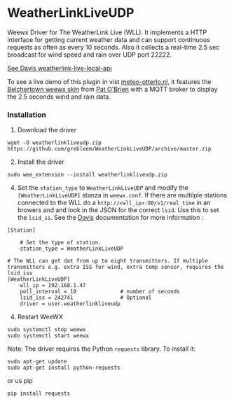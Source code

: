 # WeatherLinkLiveUDP
Weewx Driver for The WeatherLink Live (WLL). It implements a HTTP interface for getting current weather data and can support continuous requests as often as every 10 seconds.
Also it collects a real-time 2.5 sec broadcast for wind speed and rain over UDP port 22222.

[See Davis weatherlink-live-local-api](https://weatherlink.github.io/weatherlink-live-local-api/)

To see a live demo of this plugin in vist [meteo-otterlo.nl](https://meteo-otterlo.nl), it features the [Belchertown weewx skin](https://github.com/poblabs/weewx-belchertown#belchertown-weewx-skin) from [Pat O'Brien](https://github.com/poblabs) with a MQTT broker to display the 2.5 seconds wind and rain data.

### Installation


1) Download the driver

```
wget -O weatherlinkliveudp.zip https://github.com/grebleem/WeatherLinkLiveUDP/archive/master.zip
```

2) Install the driver

```
sudo wee_extension --install weatherlinkliveudp.zip
``` 

4) Set the `station_type` to `WeatherLinkLiveUDP` and modify the `[WeatherLinkLiveUDP]` stanza in `weewx.conf`. If there are multilple stations connected to the WLL do a `http://<wll_ip>:80/v1/real_time` in an browers and and look in the JSON for the correct `lsid`. Use this to set the `lsid_ss`. See the [Davis](https://weatherlink.github.io/weatherlink-live-local-api/) documentation for more information :
```
[Station]

    # Set the type of station.
    station_type = WeatherLinkLiveUDP
```
```
# The WLL can get dat from up to eight transmitters. If multiple transmitters e.g. extra ISS for wind, extra temp sensor, requires the lsid_iss
[WeatherLinkLiveUDP]
    wll_ip = 192.168.1.47
    poll_interval = 10              # number of seconds
    lsid_iss = 242741               # Optional
    driver = user.weatherlinkliveudp
```

4) Restart WeeWX

```
sudo systemctl stop weewx
sudo systemctl start weewx
```

Note: The driver requires the Python `requests` library. To install it:

```
sudo apt-get update 
sudo apt-get install python-requests
```
or us pip
```
pip install requests
```
